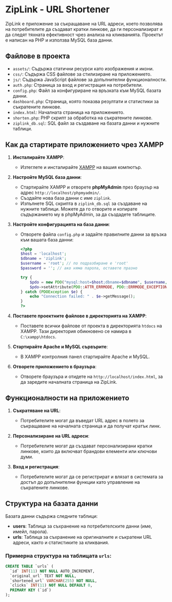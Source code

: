 # ZipLink - URL Shortener

ZipLink е приложение за съкращаване на URL адреси, което позволява на потребителите да създават кратки линкове, да ги персонализират и да следят тяхната ефективност чрез анализа на кликванията. Проектът е написан на PHP и използва MySQL база данни.

## Файлове в проекта

- `assets/`: Съдържа статични ресурси като изображения и икони.
- `css/`: Съдържа CSS файлове за стилизиране на приложението.
- `js/`: Съдържа JavaScript файлове за допълнителни функционалности.
- `auth.php`: Страница за вход и регистрация на потребители.
- `config.php`: Файл за конфигуриране на връзката към MySQL базата данни.
- `dashboard.php`: Страница, която показва резултати и статистики за съкратените линкове.
- `index.html`: Началната страница на приложението.
- `shorten.php`: PHP скрипт за обработка на съкратените линкове.
- `ziplink_db.sql`: SQL файл за създаване на базата данни и нужните таблици.

## Как да стартирате приложението чрез XAMPP

1. **Инсталирайте XAMPP**:
   - Изтеглете и инсталирайте [XAMPP](https://www.apachefriends.org/index.html) на вашия компютър.

2. **Настройте MySQL база данни**:
   - Стартирайте XAMPP и отворете **phpMyAdmin** през браузър на адрес `http://localhost/phpmyadmin/`.
   - Създайте нова база данни с име `ziplink`.
   - Изпълнете SQL скрипта в `ziplink_db.sql` за създаване на нужните таблици. Можете да го отворите и копирате съдържанието му в phpMyAdmin, за да създадете таблиците.

3. **Настройте конфигурацията на база данни**:
   - Отворете файла `config.php` и задайте правилните данни за връзка към вашата база данни:
     ```php
     <?php
     $host = 'localhost';
     $dbname = 'ziplink';
     $username = 'root'; // по подразбиране е 'root'
     $password = ''; // ако няма парола, оставете празно
     
     try {
         $pdo = new PDO("mysql:host=$host;dbname=$dbname", $username, $password);
         $pdo->setAttribute(PDO::ATTR_ERRMODE, PDO::ERRMODE_EXCEPTION);
     } catch (PDOException $e) {
         echo "Connection failed: " . $e->getMessage();
     }
     ?>
     ```

4. **Поставете проектните файлове в директорията на XAMPP**:
   - Поставете всички файлове от проекта в директорията `htdocs` на XAMPP. Тази директория обикновено се намира в `C:\xampp\htdocs`.

5. **Стартирайте Apache и MySQL сървърите**:
   - В XAMPP контролния панел стартирайте Apache и MySQL.

6. **Отворете приложението в браузъра**:
   - Отворете браузъра и отидете на `http://localhost/index.html`, за да заредите началната страница на ZipLink.

## Функционалности на приложението

1. **Съкратяване на URL**:
   - Потребителите могат да въведат URL адрес в полето за съкращаване на началната страница и да получат кратък линк.
   
2. **Персонализиране на URL адреси**:
   - Потребителите могат да създават персонализирани кратки линкове, които да включват брандови елементи или ключови думи.

3. **Вход и регистрация**:
   - Потребителите могат да се регистрират и влязат в системата за достъп до допълнителни функции като управление на съкратените линкове.

## Структура на базата данни

Базата данни съдържа следните таблици:

- **users**: Таблица за съхранение на потребителските данни (име, имейл, парола).
- **urls**: Таблица за съхранение на оригиналните и съкратени URL адреси, както и статистиките за кликвания.
  
### Примерна структура на таблицата `urls`:
```sql
CREATE TABLE `urls` (
  `id` INT(11) NOT NULL AUTO_INCREMENT,
  `original_url` TEXT NOT NULL,
  `shortened_url` VARCHAR(255) NOT NULL,
  `clicks` INT(11) NOT NULL DEFAULT 0,
  PRIMARY KEY (`id`)
);
